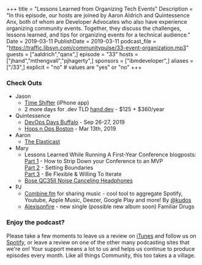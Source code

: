 +++
title = "Lessons Learned from Organizing Tech Events"
Description = "In this episode, our hosts are joined by Aaron Aldrich and Quintessence Anx, both of whom are Developer Advocates who also have experience organizing community events. Together, they discuss the challenges, lessons learned, and tips for organizing events for a technical audience."
Date = 2019-03-11
PublishDate = 2019-03-11
podcast_file = "https://traffic.libsyn.com/communitypulse/33-event-organization.mp3"
guests = ["aaldrich","qanx",]
episode = "33"
hosts = ["jhand","mthengvall","pjhagerty",]
sponsors = ["ibmdeveloper",]
aliases = ["/33",]
explicit = "no" # values are "yes" or "no"
+++

### Check Outs
* Jason
  * [Time Shifter](https://play.google.com/store/apps/details?id=com.timeshifter.timeshifter&hl=en_US) (iPhone app)  
  * 2 more days for .dev TLD [hand.dev](http://hand.dev) - $125 + $360/year
* Quintessence
  * [DevOps Days Buffalo](https://www.devopsdays.org/events/2019-buffalo/welcome/) - Sep 26-27, 2019
  * [Hops n Ops Boston](https://go.threatstack.com/hops-n-ops-meetup.html) - Mar 13th, 2019
* Aaron
  * [The Elasticast](https://theelasticast.com/)
* Mary
  * Lessons Learned While Running A First-Year Conference blogposts:
  [Part 1](https://www.marythengvall.com/blog/2019/1/25/redeploy-retrospective-lessons-volunteer-run-conference) - How to Strip Down your Conference to an MVP  
  [Part 2](https://www.marythengvall.com/blog/2019/2/14/lessons-learned-while-running-a-first-year-conference-part-2-setting-boundaries) - Setting Boundaries  
  [Part 3](https://www.marythengvall.com/blog/2019/3/3/lessons-learned-while-running-a-first-year-conference-part-3-be-flexible-willing-to-iterate) - Be Flexible & Willing To Iterate  
  * [Bose QC35II Noise Canceling Headphones](https://amzn.to/2XSPVIg)
* PJ
  * [Combine.fm](https://combine.fm/) for sharing music - cool tool to aggregate Spotify, Youtube, Apple Music, Deezer, Google Play and more! By [@kudos](https://twitter.com/kudos)  
  * [Alexisonfire](https://combine.fm/spotify/album/6Cvt8vsgpxQ5DRG0nqW25B) - new single (possible new album soon) Familiar Drugs


### Enjoy the podcast?
Please take a few moments to leave us a review on [iTunes](https://itunes.apple.com/us/podcast/community-pulse/id1218368182?mt=2) and follow us on [Spotify](https://open.spotify.com/show/3I7g5WfMSgpWu38zZMjet?si=565TMb81SaWwrJYbAIeOxQ), or leave a review on one of the other many podcasting sites that we're on! Your support means a lot to us and helps us continue to produce episodes every month. Like all things Community, this too takes a a village.
